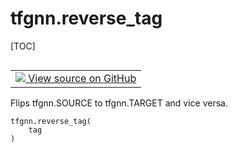 # tfgnn.reverse_tag

[TOC]

<!-- Insert buttons and diff -->

<table class="tfo-notebook-buttons tfo-api nocontent" align="left">
<td>
  <a target="_blank" href="https://github.com/tensorflow/gnn/tree/master/tensorflow_gnn/graph/tag_utils.py#L20-L29">
    <img src="https://www.tensorflow.org/images/GitHub-Mark-32px.png" />
    View source on GitHub
  </a>
</td>
</table>

Flips tfgnn.SOURCE to tfgnn.TARGET and vice versa.

<pre class="devsite-click-to-copy prettyprint lang-py tfo-signature-link">
<code>tfgnn.reverse_tag(
    tag
)
</code></pre>



<!-- Placeholder for "Used in" -->
